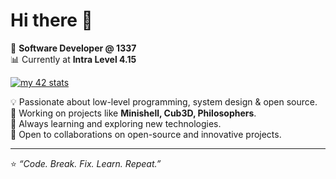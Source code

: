 # Hi there 👋

🚀 **Software Developer @ 1337**  
📊 Currently at **Intra Level 4.15**  

[![my 42 stats](https://badge.mediaplus.ma/darkblue/ayelasef)](https://github.com/oakoudad/badge42)

💡 Passionate about low-level programming, system design & open source.  
🔭 Working on projects like **Minishell, Cub3D, Philosophers**.  
🌱 Always learning and exploring new technologies.  
🤝 Open to collaborations on open-source and innovative projects.  

---
⭐️ _“Code. Break. Fix. Learn. Repeat.”_
